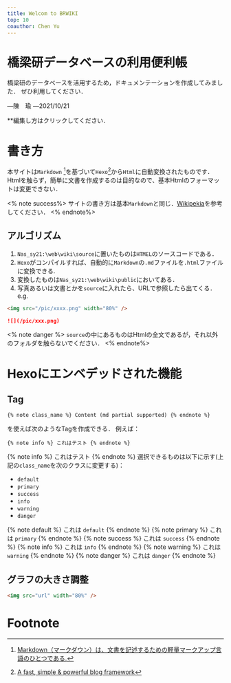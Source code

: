 ```yaml
---
title: Welcom to BRWIKI
top: 10
coauthor: Chen Yu
---
```


# 橋梁研データベースの利用便利帳

橋梁研のデータベースを活用するため，ドキュメンテーションを作成してみました．
ぜひ利用してください．

―陳　瑜
―2021/10/21

**編集し方はクリックしてください．

<!--more-->

# 書き方

本サイトは`Markdown` [^1]を基づいて`Hexo`[^2]から`Html`に自動変換されたものです．　　
Htmlを触らず，簡単に文書を作成するのは目的なので、基本Htmlのフォーマットは変更できない．　　

<% note success%>
サイトの書き方は基本`Markdown`と同じ．[Wikipekia](https://ja.wikipedia.org/wiki/Markdown)を参考してください．
<% endnote%>

## アルゴリズム

1. `Nas_sy21:\web\wiki\source`に置いたものは`HTMEL`のソースコードである．
2. `Hexo`がコンパイルすれば、自動的に`Markdown`の`.md`ファイルを`.html`ファイルに変換できる.
3. 変換したものは`Nas_sy21:\web\wiki\public`においてある．
4. 写真あるいは文書とかを`source`に入れたら、URLで参照したら出てくる．e.g.

```html
<img src="/pic/xxxx.png" width="80%" />
```

```md
![](/pic/xxx.png)
```

<% note danger %>
 `source`の中にあるものはHtmlの全文であるが，それ以外のフォルダを触らないでください．
<% endnote%>
# Hexoにエンベデッドされた機能

## Tag
```
{% note class_name %} Content (md partial supported) {% endnote %}
```
を使えば次のようなTagを作成できる．
例えば：
```
{% note info %} これはテスト {% endnote %}
```
{% note info %} これはテスト {% endnote %}
選択できるものは以下に示す(上記の`class_name`を次のクラスに変更する)：
- `default`
- `primary`
- `success`
- `info`
- `warning`
- `danger`

{% note default %} これは  `default`  {% endnote %}
{% note primary %} これは `primary` {% endnote %}
{% note success %} これは `success` {% endnote %}
{% note info %} これは `info` {% endnote %}
{% note warning %} これは `warning` {% endnote %}
{% note danger %} これは `danger` {% endnote %}

## グラフの大きさ調整

```html
<img src="url" width="80%" />
```

# Footnote  

[^1]: [Markdown（マークダウン）は、文書を記述するための軽量マークアップ言語のひとつである.](https://ja.wikipedia.org/wiki/Markdown)
[^2]: [A fast, simple & powerful blog framework](https://hexo.io/)